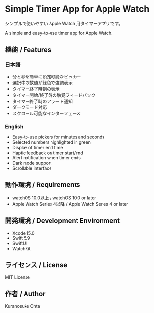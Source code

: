 # Simple Timer App for Apple Watch

シンプルで使いやすい Apple Watch 用タイマーアプリです。

A simple and easy-to-use timer app for Apple Watch.

## 機能 / Features

### 日本語
- 分と秒を簡単に設定可能なピッカー
- 選択中の数値が緑色で強調表示
- タイマー終了時刻の表示
- タイマー開始/終了時の触覚フィードバック
- タイマー終了時のアラート通知
- ダークモード対応
- スクロール可能なインターフェース

### English
- Easy-to-use pickers for minutes and seconds
- Selected numbers highlighted in green
- Display of timer end time
- Haptic feedback on timer start/end
- Alert notification when timer ends
- Dark mode support
- Scrollable interface

## 動作環境 / Requirements
- watchOS 10.0以上 / watchOS 10.0 or later
- Apple Watch Series 4以降 / Apple Watch Series 4 or later

## 開発環境 / Development Environment
- Xcode 15.0
- Swift 5.9
- SwiftUI
- WatchKit

## ライセンス / License
MIT License

## 作者 / Author
Kuranosuke Ohta 